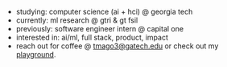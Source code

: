 - studying: computer science (ai + hci) @ georgia tech
- currently: ml research @ gtri & gt fsil 
- previously: software engineer intern @ capital one
- interested in: ai/ml, full stack, product, impact
- reach out for coffee @ [tmago3@gatech.edu](mailto:tmago3@gatech.edu) or check out my [playground](https://www.linkedin.com/in/teghpreet-singh-mago/).
